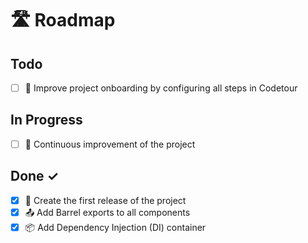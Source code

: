 # 🛣️ Roadmap

## Todo

- [ ] 👋 Improve project onboarding by configuring all steps in Codetour

## In Progress

- [ ] 🔄 Continuous improvement of the project

## Done ✓

- [x] 🥇 Create the first release of the project
- [x] 📤 Add Barrel exports to all components
- [x] 📦 Add Dependency Injection (DI) container
